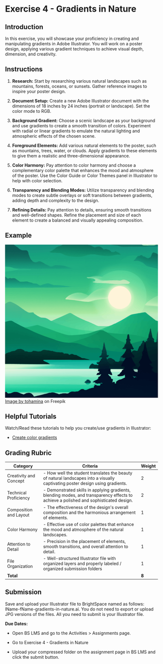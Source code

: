 # Exercise 4 - Gradients in Nature

## Introduction

In this exercise, you will showcase your proficiency in creating and manipulating gradients in Adobe Illustrator. You will work on a poster design, applying various gradient techniques to achieve visual depth, dimension, and creativity.

<ClientOnly>
  <Countdown date="2023-10-02">

## Instructions

1. **Research:** Start by researching various natural landscapes such as mountains, forests, oceans, or sunsets. Gather reference images to inspire your poster design.

2. **Document Setup:** Create a new Adobe Illustrator document with the dimensions of 18 inches by 24 inches (portrait or landscape). Set the color mode to RGB.

3. **Background Gradient:** Choose a scenic landscape as your background and use gradients to create a smooth transition of colors. Experiment with radial or linear gradients to emulate the natural lighting and atmospheric effects of the chosen scene.

4. **Foreground Elements:** Add various natural elements to the poster, such as mountains, trees, water, or clouds. Apply gradients to these elements to give them a realistic and three-dimensional appearance.

5. **Color Harmony:** Pay attention to color harmony and choose a complementary color palette that enhances the mood and atmosphere of the poster. Use the Color Guide or Color Themes panel in Illustrator to help with color selection.

6. **Transparency and Blending Modes:** Utilize transparency and blending modes to create subtle overlays or soft transitions between gradients, adding depth and complexity to the design.

7. **Refining Details:** Pay attention to details, ensuring smooth transitions and well-defined shapes. Refine the placement and size of each element to create a balanced and visually appealing composition.

## Example

![Exercise example](./assets/28.jpg)
<a href="https://www.freepik.com/free-vector/nature-scene-with-river-hills-forest-mountain-landscape-flat-cartoon-style-illustration_33398506.htm#page=2&query=landscape%20illustration&position=0&from_view=keyword&track=ais">Image by tohamina</a> on Freepik

## Helpful Tutorials

Watch/Read these tutorials to help you create/use gradients in Illustrator:

- [Create color gradients](https://helpx.adobe.com/illustrator/how-to/color-basics.html#create_color_gradients)

## Grading Rubric

| Category               | Criteria                                                                                                                              | Weight |
| ---------------------- | ------------------------------------------------------------------------------------------------------------------------------------- | ------ |
| Creativity and Concept | - How well the student translates the beauty of natural landscapes into a visually captivating poster design using gradients.         | 2      |
| Technical Proficiency  | - Demonstrated skills in applying gradients, blending modes, and transparency effects to achieve a polished and sophisticated design. | 2      |
| Composition and Layout | - The effectiveness of the design's overall composition and the harmonious arrangement of elements.                                   | 1      |
| Color Harmony          | - Effective use of color palettes that enhance the mood and atmosphere of the natural landscapes.                                     | 1      |
| Attention to Detail    | - Precision in the placement of elements, smooth transitions, and overall attention to detail.                                        | 1      |
| File Organization      | - Well-structured Illustrator file with organized layers and properly labeled / organized submission folders                          | 1      |
| **Total**              |                                                                                                                                       | **8**  |

## Submission

Save and upload your Illustrator file to BrightSpace named as follows: lName-fName-gradients-in-nature.ai. You do not need to export or upload JPG versions of the files. All you need to submit is your Illustrator file.

**Due Dates:**

<Badge text="Section 300: Tuesday October 3rd @5:00pm" />
<Badge type="error" text="Section 310: Monday October 2nd @6:00pm" />

- Open BS LMS and go to the Activities > Assignments page.
- Go to Exercise 4 - Gradients in Nature
- Upload your compressed folder on the assignment page in BS LMS and click the submit button.

  </Countdown>
</ClientOnly>
